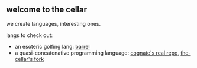 ## welcome to the cellar

we create languages, interesting ones.

langs to check out:
- an esoteric golfing lang: [barrel](https://github.com/the-cellar/barrel)
- a quasi-concatenative programming language: [cognate's real repo](https://github.com/stavromulabeta/cognate), [the-cellar's fork](https://github.com/the-cellar/cognate)
